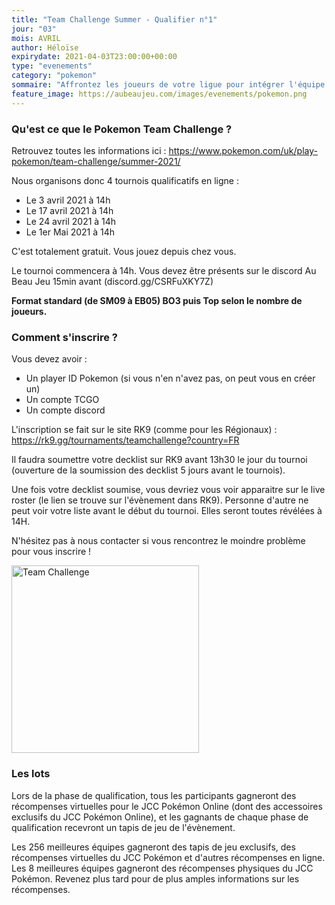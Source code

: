 ```yaml
---
title: "Team Challenge Summer - Qualifier n°1"
jour: "03"
mois: AVRIL
author: Héloïse
expirydate: 2021-04-03T23:00:00+00:00
type: "evenements"
category: "pokemon"
sommaire: "Affrontez les joueurs de votre ligue pour intégrer l'équipe qui défendra celle-ci lors du Team Challenge !"
feature_image: https://aubeaujeu.com/images/evenements/pokemon.png
---
```

### Qu'est ce que le Pokemon Team Challenge ?

Retrouvez toutes les informations ici : https://www.pokemon.com/uk/play-pokemon/team-challenge/summer-2021/

Nous organisons donc 4 tournois qualificatifs en ligne :
- Le 3 avril 2021 à 14h
- Le 17 avril 2021 à 14h
- Le 24 avril 2021 à 14h
- Le 1er Mai 2021 à 14h

C'est totalement gratuit. Vous jouez depuis chez vous.

Le tournoi commencera à 14h. Vous devez être présents sur le discord Au Beau Jeu 15min avant (discord.gg/CSRFuXKY7Z)

**Format standard (de SM09 à EB05)
BO3 puis Top selon le nombre de joueurs.**

### Comment s'inscrire ?

Vous devez avoir :
- Un player ID Pokemon (si vous n'en n'avez pas, on peut vous en créer un)
- Un compte TCGO
- Un compte discord

L'inscription se fait sur le site RK9 (comme pour les Régionaux) : https://rk9.gg/tournaments/teamchallenge?country=FR

Il faudra soumettre votre decklist sur RK9 avant 13h30 le jour du tournoi (ouverture de la soumission des decklist 5 jours avant le tournois).

Une fois votre decklist soumise, vous devriez vous voir apparaitre sur le live roster (le lien se trouve sur l'évènement dans RK9). Personne d'autre ne peut voir votre liste avant le début du tournoi. Elles seront toutes révélées à 14H.

N'hésitez pas à nous contacter si vous rencontrez le moindre problème pour vous inscrire !

<img src="https://storage.googleapis.com/abj_siteweb/pokemon/team_challenge.png" alt="Team Challenge" width="300"/>

### Les lots

Lors de la phase de qualification, tous les participants gagneront des récompenses virtuelles pour le JCC Pokémon Online (dont des accessoires exclusifs du JCC Pokémon Online), et les gagnants de chaque phase de qualification recevront un tapis de jeu de l'évènement.

Les 256 meilleures équipes gagneront des tapis de jeu exclusifs, des récompenses virtuelles du JCC Pokémon et d'autres récompenses en ligne. Les 8 meilleures équipes gagneront des récompenses physiques du JCC Pokémon. Revenez plus tard pour de plus amples informations sur les récompenses.
